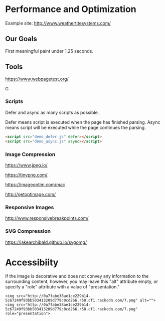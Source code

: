 # Performance and Optimization 

Example site: http://www.weathertitesystems.com/

## Our Goals 

First meaningful paint under 1.25 seconds. 

## Tools 

https://www.webpagetest.org/

G

### Scripts 
Defer and async as many scripts as possible. 

Defer means script is executed when the page has finished parsing.
Async means script will be executed while the page continues the parsing.


```html
<script src="demo_defer.js" defer></script>
<script src="demo_async.js" async></script>
```

### Image Compression 
https://www.jpeg.io/

https://tinypng.com/

https://imageoptim.com/mac

http://getoptimage.com/



### Responsive Images
http://www.responsivebreakpoints.com/

### SVG Compression
https://jakearchibald.github.io/svgomg/


# Accessibiity 

If the image is decorative and does not convey any information to the surrounding content, however, you may leave this "alt" attribute empty, or specify a "role" attribute with a value of "presentation."

```
<img src="http://0a7fabe38ae1ce229b14-5c67249f93bb503413209d779c0cd266.r58.cf1.rackcdn.com/7.png" alt="">
<img src="http://0a7fabe38ae1ce229b14-5c67249f93bb503413209d779c0cd266.r58.cf1.rackcdn.com/7.png" role="presentation">
```

